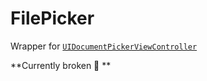 # FilePicker

Wrapper for [`UIDocumentPickerViewController`](https://developer.apple.com/documentation/uikit/uidocumentpickerviewcontroller)

**Currently broken 💩 **
